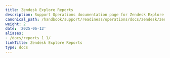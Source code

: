 ```yaml
---
title: Zendesk Explore Reports
description: Support Operations documentation page for Zendesk Explore Reports
canonical_path: /handbook/support/readiness/operations/docs/zendesk/zendesk-explore/reports
weight: 2
date: '2025-06-12'
aliases:
- /docs/reports_1_1/
linkTitle: Zendesk Explore Reports
type: docs
---
```


